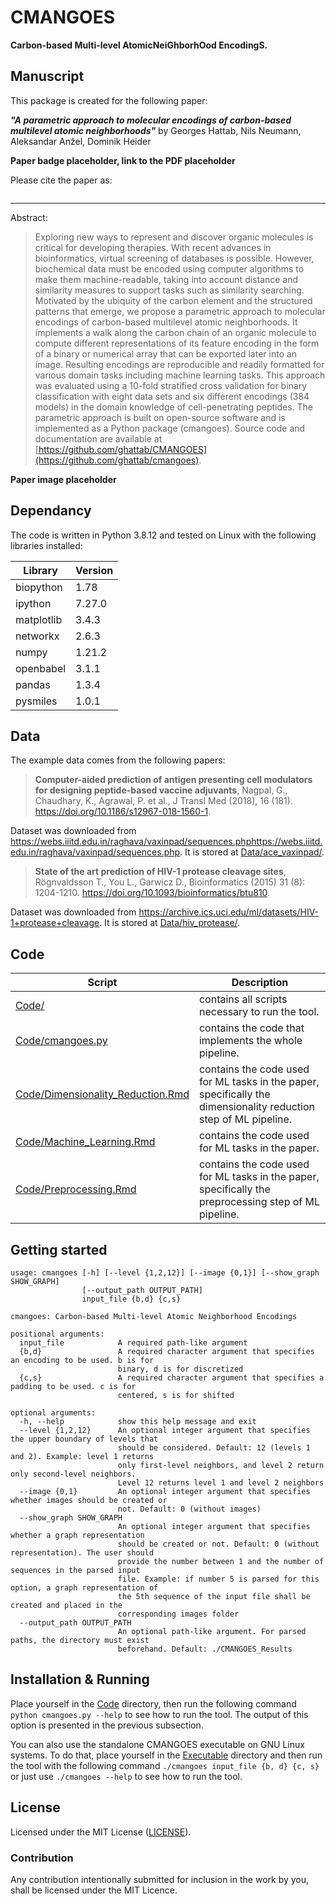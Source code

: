 # CMANGOES

**Carbon-based Multi-level AtomicNeiGhborhOod EncodingS.**


## Manuscript

This package is created for the following paper:

***"A parametric approach to molecular encodings of carbon-based multilevel atomic neighborhoods"*** by Georges Hattab, Nils Neumann, Aleksandar Anžel, Dominik Heider

**Paper badge placeholder, link to the PDF placeholder**

Please cite the paper as:
``` Bibtex citation placeholder
```

---
Abstract:

> Exploring new ways to represent and discover organic molecules is critical for developing therapies.
With recent advances in bioinformatics, virtual screening of databases is possible.
However, biochemical data must be encoded using computer algorithms to make them machine-readable, taking into account distance and similarity measures to support tasks such as similarity searching.
Motivated by the ubiquity of the carbon element and the structured patterns that emerge, we propose a parametric approach to molecular encodings of carbon-based multilevel atomic neighborhoods. 
It implements a walk along the carbon chain of an organic molecule to compute different representations of its feature encoding in the form of a binary or numerical array that can be exported later into an image.
Resulting encodings are reproducible and readily formatted for various domain tasks including machine learning tasks. 
This approach was evaluated using a 10-fold stratified cross validation for binary classification with eight data sets and six different encodings (384 models) in the domain knowledge of cell-penetrating peptides. 
The parametric approach is built on open-source software and 
is implemented as a Python package (cmangoes).
Source code and documentation are available at [https://github.com/ghattab/CMANGOES](https://github.com/ghattab/cmangoes).

**Paper image placeholder**

## Dependancy

The code is written in Python 3.8.12 and tested on Linux with the following libraries installed:

|Library|Version|
|---|---|
|biopython|1.78|
|ipython|7.27.0|
|matplotlib|3.4.3|
|networkx|2.6.3|
|numpy|1.21.2|
|openbabel|3.1.1|
|pandas|1.3.4|
|pysmiles|1.0.1|



## Data
The example data comes from the following papers:

> **Computer-aided prediction of antigen presenting cell modulators for designing peptide-based vaccine adjuvants**, Nagpal, G., Chaudhary, K., Agrawal, P. et al., J Transl Med (2018), 16 (181).
https://doi.org/10.1186/s12967-018-1560-1.

Dataset was downloaded from https://webs.iiitd.edu.in/raghava/vaxinpad/sequences.phphttps://webs.iiitd.edu.in/raghava/vaxinpad/sequences.php. It is stored at [Data/ace_vaxinpad/](./Data/ace_vaxinpad/).

> **State of the art prediction of HIV-1 protease cleavage sites**, Rögnvaldsson T., You L., Garwicz D., Bioinformatics (2015) 31 (8): 1204-1210. https://doi.org/10.1093/bioinformatics/btu810.

Dataset was downloaded from https://archive.ics.uci.edu/ml/datasets/HIV-1+protease+cleavage. It is stored at [Data/hiv_protease/](./Data/hiv_protease/). 




## Code
|Script|Description|
|---|---|
|[Code/](./Code/)|contains all scripts necessary to run the tool.
|[Code/cmangoes.py](./Code/cmangoes.py)|contains the code that implements the whole pipeline.
|[Code/Dimensionality_Reduction.Rmd](./Code/Dimensionality_Reduction.Rmd)|contains the code used for ML tasks in the paper, specifically the dimensionality reduction step of ML pipeline.
|[Code/Machine_Learning.Rmd](./Code/Machine_Learning.Rmd)|contains the code used for ML tasks in the paper.
|[Code/Preprocessing.Rmd](./Code/Preprocessing.Rmd)|contains the code used for ML tasks in the paper, specifically the preprocessing step of ML pipeline.

## Getting started
```
usage: cmangoes [-h] [--level {1,2,12}] [--image {0,1}] [--show_graph SHOW_GRAPH]
                [--output_path OUTPUT_PATH]
                input_file {b,d} {c,s}

cmangoes: Carbon-based Multi-level Atomic Neighborhood Encodings

positional arguments:
  input_file            A required path-like argument
  {b,d}                 A required character argument that specifies an encoding to be used. b is for
                        binary, d is for discretized
  {c,s}                 A required character argument that specifies a padding to be used. c is for
                        centered, s is for shifted

optional arguments:
  -h, --help            show this help message and exit
  --level {1,2,12}      An optional integer argument that specifies the upper boundary of levels that
                        should be considered. Default: 12 (levels 1 and 2). Example: level 1 returns
                        only first-level neighbors, and level 2 return only second-level neighbors.
                        Level 12 returns level 1 and level 2 neighbors
  --image {0,1}         An optional integer argument that specifies whether images should be created or
                        not. Default: 0 (without images)
  --show_graph SHOW_GRAPH
                        An optional integer argument that specifies whether a graph representation
                        should be created or not. Default: 0 (without representation). The user should
                        provide the number between 1 and the number of sequences in the parsed input
                        file. Example: if number 5 is parsed for this option, a graph representation of
                        the 5th sequence of the input file shall be created and placed in the
                        corresponding images folder
  --output_path OUTPUT_PATH
                        An optional path-like argument. For parsed paths, the directory must exist
                        beforehand. Default: ./CMANGOES_Results
```

## Installation & Running
Place yourself in the [Code](./Code) directory, then run the following command `python cmangoes.py --help` to see how to run the tool. The output of this option is presented in the previous subsection.

You can also use the standalone CMANGOES executable on GNU Linux systems. To do that, place yourself in the [Executable](./Executable) directory and then run the tool with the following command `./cmangoes input_file {b, d} {c, s}` or just use `./cmangoes --help` to see how to run the tool.

## License

Licensed under the MIT License ([LICENSE](./LICENSE)).

### Contribution

Any contribution intentionally submitted for inclusion in the work by you, shall be licensed under the MIT Licence.
